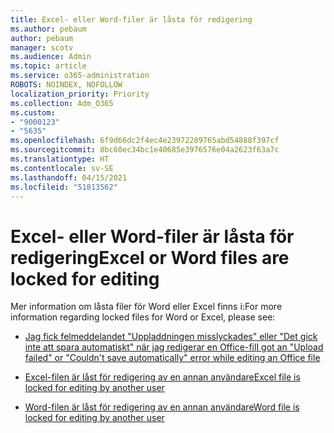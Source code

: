 ```yaml
---
title: Excel- eller Word-filer är låsta för redigering
ms.author: pebaum
author: pebaum
manager: scotv
ms.audience: Admin
ms.topic: article
ms.service: o365-administration
ROBOTS: NOINDEX, NOFOLLOW
localization_priority: Priority
ms.collection: Adm_O365
ms.custom:
- "9000123"
- "5635"
ms.openlocfilehash: 6f9d66dc2f4ec4e23972289765abd54888f397cf
ms.sourcegitcommit: 8bc60ec34bc1e40685e3976576e04a2623f63a7c
ms.translationtype: HT
ms.contentlocale: sv-SE
ms.lasthandoff: 04/15/2021
ms.locfileid: "51813562"
---
```

# <a name="excel-or-word-files-are-locked-for-editing"></a><span data-ttu-id="a3943-102">Excel- eller Word-filer är låsta för redigering</span><span class="sxs-lookup"><span data-stu-id="a3943-102">Excel or Word files are locked for editing</span></span>

<span data-ttu-id="a3943-103">Mer information om låsta filer för Word eller Excel finns i:</span><span class="sxs-lookup"><span data-stu-id="a3943-103">For more information regarding locked files for Word or Excel, please see:</span></span>

- [<span data-ttu-id="a3943-104">Jag fick felmeddelandet "Uppladdningen misslyckades" eller "Det gick inte att spara automatiskt" när jag redigerar en Office-fil</span><span class="sxs-lookup"><span data-stu-id="a3943-104">I got an "Upload failed" or "Couldn't save automatically" error while editing an Office file</span></span>](https://support.office.com/article/i-got-an-upload-failed-or-couldn-t-save-automatically-error-while-editing-an-office-file-93a14d34-88e3-4a91-9eef-58cc541d31f8)

- [<span data-ttu-id="a3943-105">Excel-filen är låst för redigering av en annan användare</span><span class="sxs-lookup"><span data-stu-id="a3943-105">Excel file is locked for editing by another user</span></span>](https://support.office.com/article/Excel-file-is-locked-for-editing-by-another-user-6fa93887-2c2c-45f0-abcc-31b04aed68b3)

- [<span data-ttu-id="a3943-106">Word-filen är låst för redigering av en annan användare</span><span class="sxs-lookup"><span data-stu-id="a3943-106">Word file is locked for editing by another user</span></span>](https://support.microsoft.com/help/313472/the-document-is-locked-for-editing-by-another-user-error-message-when)
